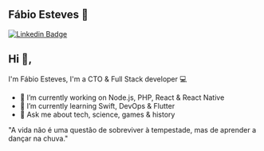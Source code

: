 ## Fábio Esteves 👋
[![Linkedin Badge](https://img.shields.io/badge/-danielobara-blue?style=flat-square&logo=Linkedin&logoColor=white&link=https://www.linkedin.com/in/fabiomartineves/)](https://www.linkedin.com/in/fabiomartineves/)

## Hi 👋, 
I'm Fábio Esteves, I'm a CTO & Full Stack developer 💻 

- 🔭 I’m currently working on Node.js, PHP, React & React Native
- 🌱 I’m currently learning Swift, DevOps & Flutter
- 💬 Ask me about tech, science, games & history

"A vida não é uma questão de sobreviver à tempestade, mas de aprender a dançar na chuva." 
